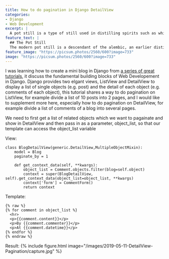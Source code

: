 ```yaml
---
title: How to do pagination in Django DetailView
categories:
- Django
- Web Development
excerpt: |
  A pot still is a type of still used in distilling spirits such as whisky or brandy. Heat is applied directly to the pot containing the wash (for whisky) or wine (for brandy).
feature_text: |
  ## The Pot Still
  The modern pot still is a descendant of the alembic, an earlier distillation device
feature_image: "https://picsum.photos/2560/600?image=733"
image: "https://picsum.photos/2560/600?image=733"
---
```


I was learning how to create a mini blog in Django from [a series of great tutorials](https://developer.mozilla.org/en-US/docs/Learn/Server-side/Django "A link"), it discuss the fundamental building blocks of Web Developement in Django. Django provides two elgant views, ListView and DetailView to display a list of single objects (e.g. post) and the detail of each object (e.g. comments of each object), this tutorial shares a way to do pagination on ListView, for example divide a list of 10 posts into 2 pages, and I would like to supplement more here, especially how to do pagination on DetailView, for example divide a list of comments of a blog into several pages.

We need to first get a list of related objects which we want to pagainate and show in DetailView and then pass in as a parameter, object_list, so that our template can access the object_list variable

View: 
``` 
class BlogDetailView(generic.DetailView,MultipleObjectMixin):
    model = Blog
    paginate_by = 1

    def get_context_data(self, **kwargs):
        object_list = Comment.objects.filter(blog=self.object)
        context = super(BlogDetailView, self).get_context_data(object_list=object_list, **kwargs)
        context['form'] = CommentForm()
        return context
```

Template: 
``` 
{% raw %}
{% for comment in object_list %}
  <hr>
  <p>{{comment.content}}</p>
  <p>By {{comment.commenter}}</p>
  <p>At {{comment.datetime}}</p>
{% endfor %} 
{% endraw %}

```

Result:
{% include figure.html image="/images/2019-05-11-DetailView-Pagination/capture.jpg" %}

